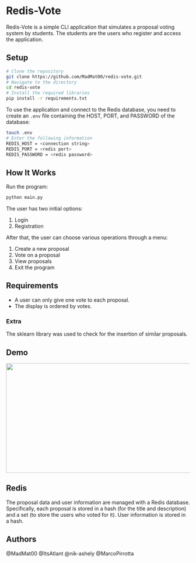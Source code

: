 # Redis-Vote

Redis-Vote is a simple CLI application that simulates a proposal voting system by students. The students are the users who register and access the application.

## Setup

```bash
# Clone the repository
git clone https://github.com/MadMat00/redis-vote.git
# Navigate to the directory
cd redis-vote
# Install the required libraries
pip install -r requirements.txt
```

To use the application and connect to the Redis database, you need to create an `.env` file containing the HOST, PORT, and PASSWORD of the database:
```bash
touch .env
# Enter the following information
REDIS_HOST = <connection string>
REDIS_PORT = <redis port>
REDIS_PASSWORD = <redis password>
```


## How It Works

Run the program:
```bash
python main.py
```

The user has two initial options:

1. Login
2. Registration

After that, the user can choose various operations through a menu:

1. Create a new proposal
2. Vote on a proposal
3. View proposals
4. Exit the program

## Requirements

- A user can only give one vote to each proposal.
- The display is ordered by votes.

### Extra

The sklearn library was used to check for the insertion of similar proposals.

## Demo
[<img src="https://drive.google.com/file/d/1-l4P7uX44CiHZjjE4Ifzl6FG2J2lPhM_/view?usp=drive_link)" width="600" height="300"
/>](https://drive.google.com/file/d/1-l4P7uX44CiHZjjE4Ifzl6FG2J2lPhM_/view?usp=drive_link)

## Redis

The proposal data and user information are managed with a Redis database.
Specifically, each proposal is stored in a hash (for the title and description) and a set (to store the users who voted for it). User information is stored in a hash.

## Authors

@MadMat00
@ItsAtlant
@nik-ashely
@MarcoPirrotta
